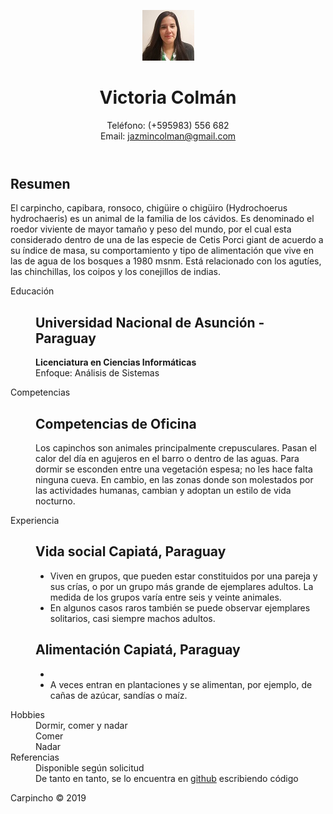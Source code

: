 <!DOCTYPE html>
<!-- Hola, =) -->
<html xmlns="http://www.w3.org/1999/xhtml" xml:lang="es" lang="es">
  <head>
    <meta http-equiv="Content-Type" content="text/html; charset=utf-8" />
    <link rel="stylesheet" type="text/css" href="style/style.css" />
    <title> CV - FPUNA </title>
  </head>

  <body>
    <div id="page-wrap">
      <!-- Para darle estilo a la página -->
      <header>
          <figure>
                <img
                class="profile"
                src="imagen2.jpg"
                alt="foto"
                id="pic"
              />
          </figure>
        <div id="contact-info" class="vcard">
          <h1 class="fn">Victoria Colmán</h1>
          <!-- Se puede agregar mas información de contacto, facebook, twitter, etc. -->
          <p>
            Teléfono: <span class="tel">(+595983) 556 682</span><br />
            Email:
            <a class="email" href="mailto:jazmincolman@gmail.com"
              >jazmincolman@gmail.com</a>
          </p>
        </div>
      </header>
      <main>
        <section id="objective">
            <h2>Resumen</h2>
          <p>
            El carpincho, capibara, ronsoco, chigüire o chigüiro​ (Hydrochoerus
            hydrochaeris) es un animal de la familia de los cávidos. Es
            denominado el roedor viviente de mayor tamaño y peso del mundo, por
            el cual esta considerado dentro de una de las especie de Cetis Porci
            giant de acuerdo a su índice de masa, su comportamiento y tipo de
            alimentación que vive en las de agua de los bosques a 1980 msnm.
            Está relacionado con los agutíes, las chinchillas, los coipos y los
            conejillos de indias.
          </p>
        </section>
        <div class="clear"></div>
        <section>
          <dl>
            <dt>Educación</dt>
            <dd>
              <h2>Universidad Nacional de Asunción - Paraguay</h2>
              <p>
                <strong>Licenciatura en Ciencias Informáticas</strong><br />
                Enfoque: Análisis de Sistemas
              </p>
            </dd>
            <dd class="clear"></dd>
            <dt>Competencias</dt>
            <dd>
              <h2>Competencias de Oficina</h2>
              <p>
                Los capinchos son animales principalmente crepusculares. Pasan
                el calor del día en agujeros en el barro o dentro de las aguas.
                Para dormir se esconden entre una vegetación espesa; no les hace
                falta ninguna cueva. En cambio, en las zonas donde son
                molestados por las actividades humanas, cambian y adoptan un
                estilo de vida nocturno.
              </p>
            </dd>
            <dd class="clear"></dd>
            <dt>Experiencia</dt>
            <dd>
              <h2>Vida social <span>Capiatá, Paraguay</span></h2>
              <ul>
                <li>
                  Viven en grupos, que pueden estar constituidos por una pareja
                  y sus crías, o por un grupo más grande de ejemplares adultos.
                  La medida de los grupos varía entre seis y veinte animales.
                </li>
                <li>
                  En algunos casos raros también se puede observar ejemplares
                  solitarios, casi siempre machos adultos.
                </li>
              </ul>
              <h2>Alimentación <span>Capiatá, Paraguay</span></h2>
              <ul>
                <li
                  La dieta se compone principalmente de hierba terrestre y la
                  complementa de vez en cuando con plantas acuáticas.
                </li>
                <li>
                  A veces entran en plantaciones y se alimentan, por ejemplo, de
                  cañas de azúcar, sandías o maíz.
                </li>
              </ul>
            </dd>
            <dd class="clear"></dd>
            <dt>Hobbies</dt>
            <dd>Dormir, comer y nadar</dd>
            <dd>Comer</dd>
            <dd>Nadar</dd>
            <dd class="clear"></dd>
            <dt>Referencias</dt>
            <dd>Disponible según solicitud</dd>
            <dd>
              De tanto en tanto, se lo encuentra en
              <a href="https://github.com/diegocrzt">github</a> escribiendo
              código
            </dd>
            <dd class="clear"></dd>
          </dl>
        </section>
        <div class="clear"></div>
      </main>
      <footer>
        Carpincho © 2019
      </footer>
    </div>
  </body>
</html>

